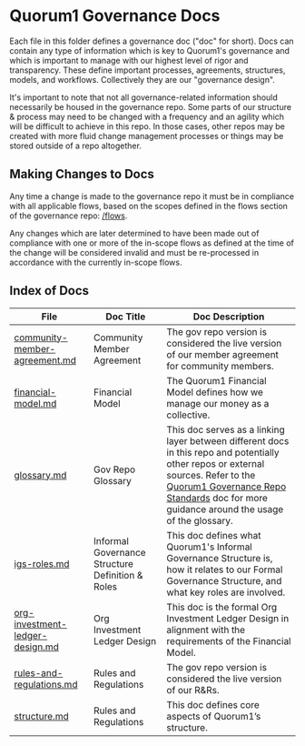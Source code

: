 # Quorum1 Governance Docs

Each file in this folder defines a governance doc ("doc" for short). Docs can contain any type of information which is key to Quorum1's governance and which is important to manage with our highest level of rigor and transparency. These define important processes, agreements, structures, models, and workflows. Collectively they are our "governance design".

It's important to note that not all governance-related information should necessarily be housed in the governance repo. Some parts of our structure & process may need to be changed with a frequency and an agility which will be difficult to achieve in this repo. In those cases, other repos may be created with more fluid change management processes or things may be stored outside of a repo altogether.

## Making Changes to Docs

Any time a change is made to the governance repo it must be in compliance with all applicable flows, based on the scopes defined in the flows section of the governance repo: [/flows](../flows/).

Any changes which are later determined to have been made out of compliance with one or more of the in-scope flows as defined at the time of the change will be considered invalid and must be re-processed in accordance with the currently in-scope flows.

## Index of Docs

| File | Doc Title | Doc Description |
| -------- | --- | ----------- |
| [community-member-agreement.md](./community-member-agreement.md) | Community Member Agreement | The gov repo version is considered the live version of our member agreement for community members. |
| [financial-model.md](./financial-model.md) | Financial Model | The Quorum1 Financial Model defines how we manage our money as a collective. |
| [glossary.md](./glossary.md) | Gov Repo Glossary | This doc serves as a linking layer between different docs in this repo and potentially other repos or external sources. Refer to the [Quorum1 Governance Repo Standards](../standards.md) doc for more guidance around the usage of the glossary. |
| [igs-roles.md](./igs-roles.md) | Informal Governance Structure Definition & Roles |  This doc defines what Quorum1's Informal Governance Structure is, how it relates to our Formal Governance Structure, and what key roles are involved. |
| [org-investment-ledger-design.md](./org-investment-ledger-design.md) | Org Investment Ledger Design | This doc is the formal Org Investment Ledger Design in alignment with the requirements of the Financial Model. |
| [rules-and-regulations.md](./rules-and-regulations.md) | Rules and Regulations | The gov repo version is considered the live version of our R&Rs. |
| [structure.md](./structure.md) | Rules and Regulations | This doc defines core aspects of Quorum1’s structure. |
